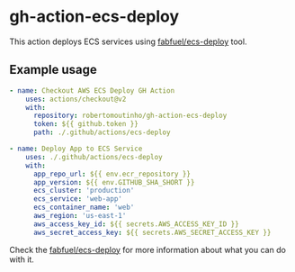 # gh-action-ecs-deploy

This action deploys ECS services using [fabfuel/ecs-deploy](https://github.com/fabfuel/ecs-deploy) tool.

## Example usage

```yml
- name: Checkout AWS ECS Deploy GH Action
    uses: actions/checkout@v2
    with:
      repository: robertomoutinho/gh-action-ecs-deploy
      token: ${{ github.token }}
      path: ./.github/actions/ecs-deploy

- name: Deploy App to ECS Service
    uses: ./.github/actions/ecs-deploy
    with:
      app_repo_url: ${{ env.ecr_repository }}
      app_version: ${{ env.GITHUB_SHA_SHORT }}
      ecs_cluster: 'production'
      ecs_service: 'web-app'
      ecs_container_name: 'web'
      aws_region: 'us-east-1'
      aws_access_key_id: ${{ secrets.AWS_ACCESS_KEY_ID }}
      aws_secret_access_key: ${{ secrets.AWS_SECRET_ACCESS_KEY }}
```

Check the [fabfuel/ecs-deploy](https://github.com/fabfuel/ecs-deploy) for more information about what you can do with it.
